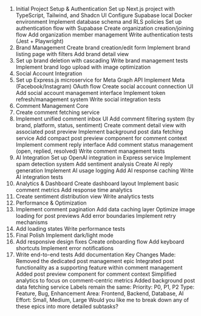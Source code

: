 1. Initial Project Setup & Authentication
   Set up Next.js project with TypeScript, Tailwind, and Shadcn UI
   Configure Supabase local Docker environment
   Implement database schema and RLS policies
   Set up authentication flow with Supabase
   Create organization creation/joining flow
   Add organization member management
   Write authentication tests (Jest + Playwright)
2. Brand Management
   Create brand creation/edit form
   Implement brand listing page with filters
   Add brand detail view
3. Set up brand deletion with cascading
   Write brand management tests
   Implement brand logo upload with image optimization
4. Social Account Integration
5. Set up Express.js microservice for Meta Graph API
   Implement Meta (Facebook/Instagram) OAuth flow
   Create social account connection UI
   Add social account management interface
   Implement token refresh/management system
   Write social integration tests
6. Comment Management Core
7. Create comment fetching service
8. Implement unified comment inbox UI
   Add comment filtering system (by brand, platform, status, sentiment)
   Create comment detail view with associated post preview
   Implement background post data fetching service
   Add compact post preview component for comment context
   Implement comment reply interface
   Add comment status management (open, replied, resolved)
   Write comment management tests
9. AI Integration
   Set up OpenAI integration in Express service
   Implement spam detection system
   Add sentiment analysis
   Create AI reply generation
   Implement AI usage logging
   Add AI response caching
   Write AI integration tests
10. Analytics & Dashboard
    Create dashboard layout
    Implement basic comment metrics
    Add response time analytics
11. Create sentiment distribution view
    Write analytics tests
12. Performance & Optimization
13. Implement comment pagination
    Add data caching layer
    Optimize image loading for post previews
    Add error boundaries
    Implement retry mechanisms
14. Add loading states
    Write performance tests
15. Final Polish
    Implement dark/light mode
16. Add responsive design fixes
    Create onboarding flow
    Add keyboard shortcuts
    Implement error notifications
17. Write end-to-end tests
    Add documentation
    Key Changes Made:
    Removed the dedicated post management epic
    Integrated post functionality as a supporting feature within comment management
    Added post preview component for comment context
    Simplified analytics to focus on comment-centric metrics
    Added background post data fetching service
    Labels remain the same:
    Priority: P0, P1, P2
    Type: Feature, Bug, Enhancement
    Area: Frontend, Backend, Database, AI
    Effort: Small, Medium, Large
    Would you like me to break down any of these epics into more detailed subtasks?

